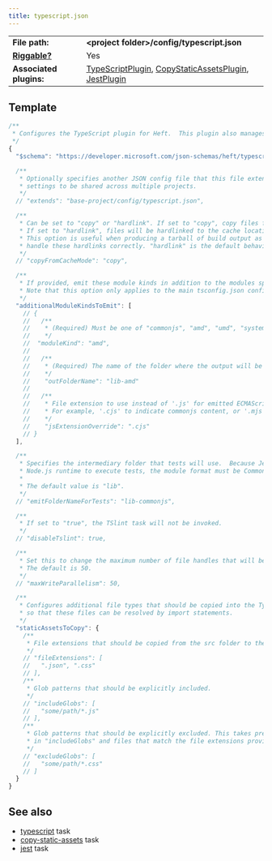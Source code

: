 ```yaml
---
title: typescript.json
---
```


|                                           |                                                                                                                                                                                                                                                                                                                                                                             |
| ----------------------------------------- | --------------------------------------------------------------------------------------------------------------------------------------------------------------------------------------------------------------------------------------------------------------------------------------------------------------------------------------------------------------------------- |
| **File path:**                            | **&lt;project folder&gt;/config/typescript.json**                                                                                                                                                                                                                                                                                                                           |
| [**Riggable?**](../intro/rig_packages.md) | Yes                                                                                                                                                                                                                                                                                                                                                                         |
| **Associated plugins:**                   | [TypeScriptPlugin](https://github.com/microsoft/rushstack/blob/main/apps/heft/src/plugins/TypeScriptPlugin/TypeScriptPlugin.ts), [CopyStaticAssetsPlugin](https://github.com/microsoft/rushstack/blob/main/apps/heft/src/plugins/CopyStaticAssetsPlugin.ts), [JestPlugin](https://github.com/microsoft/rushstack/blob/main/heft-plugins/heft-jest-plugin/src/JestPlugin.ts) |

## Template

```js
/**
 * Configures the TypeScript plugin for Heft.  This plugin also manages linting.
 */
{
  "$schema": "https://developer.microsoft.com/json-schemas/heft/typescript.schema.json",

  /**
   * Optionally specifies another JSON config file that this file extends from. This provides a way for standard
   * settings to be shared across multiple projects.
   */
  // "extends": "base-project/config/typescript.json",

  /**
   * Can be set to "copy" or "hardlink". If set to "copy", copy files from cache.
   * If set to "hardlink", files will be hardlinked to the cache location.
   * This option is useful when producing a tarball of build output as TAR files don't
   * handle these hardlinks correctly. "hardlink" is the default behavior.
   */
  // "copyFromCacheMode": "copy",

  /**
   * If provided, emit these module kinds in addition to the modules specified in the tsconfig.
   * Note that this option only applies to the main tsconfig.json configuration.
   */
  "additionalModuleKindsToEmit": [
    // {
    //   /**
    //    * (Required) Must be one of "commonjs", "amd", "umd", "system", "es2015", "esnext"
    //    */
    //  "moduleKind": "amd",
    //
    //   /**
    //    * (Required) The name of the folder where the output will be written.
    //    */
    //    "outFolderName": "lib-amd"
    //
    //   /**
    //    * File extension to use instead of '.js' for emitted ECMAScript files.
    //    * For example, '.cjs' to indicate commonjs content, or '.mjs' to indicate ECMAScript modules.
    //    */
    //    "jsExtensionOverride": ".cjs"
    // }
  ],

  /**
   * Specifies the intermediary folder that tests will use.  Because Jest uses the
   * Node.js runtime to execute tests, the module format must be CommonJS.
   *
   * The default value is "lib".
   */
  // "emitFolderNameForTests": "lib-commonjs",

  /**
   * If set to "true", the TSlint task will not be invoked.
   */
  // "disableTslint": true,

  /**
   * Set this to change the maximum number of file handles that will be opened concurrently for writing.
   * The default is 50.
   */
  // "maxWriteParallelism": 50,

  /**
   * Configures additional file types that should be copied into the TypeScript compiler's emit folders, for example
   * so that these files can be resolved by import statements.
   */
  "staticAssetsToCopy": {
    /**
     * File extensions that should be copied from the src folder to the destination folder(s).
     */
    // "fileExtensions": [
    //   ".json", ".css"
    // ],
    /**
     * Glob patterns that should be explicitly included.
     */
    // "includeGlobs": [
    //   "some/path/*.js"
    // ],
    /**
     * Glob patterns that should be explicitly excluded. This takes precedence over globs listed
     * in "includeGlobs" and files that match the file extensions provided in "fileExtensions".
     */
    // "excludeGlobs": [
    //   "some/path/*.css"
    // ]
  }
}
```

## See also

- [typescript](../tasks/typescript.md) task
- [copy-static-assets](../tasks/copy-static-assets.md) task
- [jest](../tasks/jest.md) task
